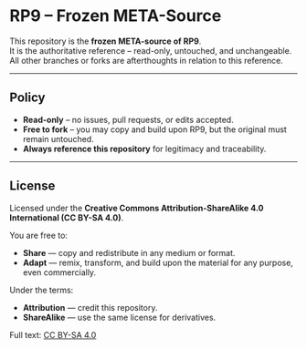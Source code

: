 # RP9 – Frozen META-Source

This repository is the **frozen META-source of RP9**.  
It is the authoritative reference – read-only, untouched, and unchangeable.  
All other branches or forks are afterthoughts in relation to this reference.  

---

## Policy
- **Read-only** – no issues, pull requests, or edits accepted.  
- **Free to fork** – you may copy and build upon RP9, but the original must remain untouched.  
- **Always reference this repository** for legitimacy and traceability.  

---

## License
Licensed under the **Creative Commons Attribution-ShareAlike 4.0 International (CC BY-SA 4.0)**.  

You are free to:  
- **Share** — copy and redistribute in any medium or format.  
- **Adapt** — remix, transform, and build upon the material for any purpose, even commercially.  

Under the terms:  
- **Attribution** — credit this repository.  
- **ShareAlike** — use the same license for derivatives.  

Full text: [CC BY-SA 4.0](https://creativecommons.org/licenses/by-sa/4.0/legalcode)
